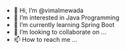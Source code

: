 - 👋 Hi, I’m @vimalmewada
- 👀 I’m interested in Java Programming
- 🌱 I’m currently learning Spring Boot
- 💞️ I’m looking to collaborate on ...
- 📫 How to reach me ...

<!---
vimalmewada/vimalmewada is a ✨ special ✨ repository because its `README.md` (this file) appears on your GitHub profile.
You can click the Preview link to take a look at your changes.
--->
